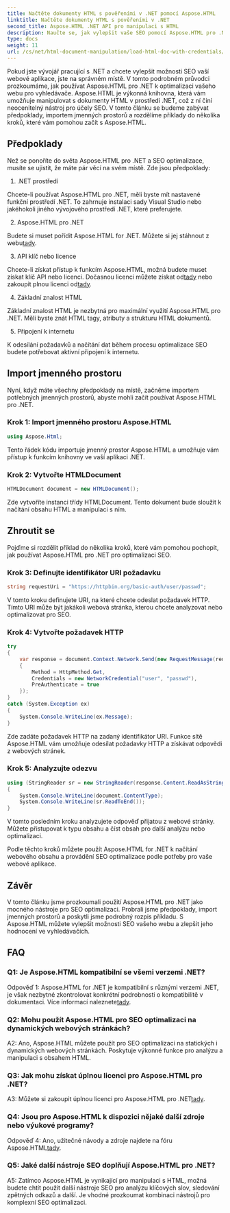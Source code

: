 ```yaml
---
title: Načtěte dokumenty HTML s pověřeními v .NET pomocí Aspose.HTML
linktitle: Načtěte dokumenty HTML s pověřeními v .NET
second_title: Aspose.HTML .NET API pro manipulaci s HTML
description: Naučte se, jak vylepšit vaše SEO pomocí Aspose.HTML pro .NET. Zvyšte hodnocení, analyzujte obsah webu a optimalizujte pro vyhledávače.
type: docs
weight: 11
url: /cs/net/html-document-manipulation/load-html-doc-with-credentials/
---
```


Pokud jste vývojář pracující s .NET a chcete vylepšit možnosti SEO vaší webové aplikace, jste na správném místě. V tomto podrobném průvodci prozkoumáme, jak používat Aspose.HTML pro .NET k optimalizaci vašeho webu pro vyhledávače. Aspose.HTML je výkonná knihovna, která vám umožňuje manipulovat s dokumenty HTML v prostředí .NET, což z ní činí neocenitelný nástroj pro účely SEO. V tomto článku se budeme zabývat předpoklady, importem jmenných prostorů a rozdělíme příklady do několika kroků, které vám pomohou začít s Aspose.HTML.

## Předpoklady

Než se ponoříte do světa Aspose.HTML pro .NET a SEO optimalizace, musíte se ujistit, že máte pár věcí na svém místě. Zde jsou předpoklady:

1. .NET prostředí

Chcete-li používat Aspose.HTML pro .NET, měli byste mít nastavené funkční prostředí .NET. To zahrnuje instalaci sady Visual Studio nebo jakéhokoli jiného vývojového prostředí .NET, které preferujete.

2. Aspose.HTML pro .NET

Budete si muset pořídit Aspose.HTML for .NET. Můžete si jej stáhnout z webu[tady](https://releases.aspose.com/html/net/). 

3. API klíč nebo licence

 Chcete-li získat přístup k funkcím Aspose.HTML, možná budete muset získat klíč API nebo licenci. Dočasnou licenci můžete získat od[tady](https://purchase.aspose.com/temporary-license/) nebo zakoupit plnou licenci od[tady](https://purchase.aspose.com/buy).

4. Základní znalost HTML

Základní znalost HTML je nezbytná pro maximální využití Aspose.HTML pro .NET. Měli byste znát HTML tagy, atributy a strukturu HTML dokumentů.

5. Připojení k internetu

K odesílání požadavků a načítání dat během procesu optimalizace SEO budete potřebovat aktivní připojení k internetu.

## Import jmenného prostoru

Nyní, když máte všechny předpoklady na místě, začněme importem potřebných jmenných prostorů, abyste mohli začít používat Aspose.HTML pro .NET.

### Krok 1: Import jmenného prostoru Aspose.HTML

```csharp
using Aspose.Html;
```

Tento řádek kódu importuje jmenný prostor Aspose.HTML a umožňuje vám přístup k funkcím knihovny ve vaší aplikaci .NET.

### Krok 2: Vytvořte HTMLDocument

```csharp
HTMLDocument document = new HTMLDocument();
```

Zde vytvoříte instanci třídy HTMLDocument. Tento dokument bude sloužit k načítání obsahu HTML a manipulaci s ním.

## Zhroutit se

Pojďme si rozdělit příklad do několika kroků, které vám pomohou pochopit, jak používat Aspose.HTML pro .NET pro optimalizaci SEO.

### Krok 3: Definujte identifikátor URI požadavku

```csharp
string requestUri = "https://httpbin.org/basic-auth/user/passwd";
```

V tomto kroku definujete URI, na které chcete odeslat požadavek HTTP. Tímto URI může být jakákoli webová stránka, kterou chcete analyzovat nebo optimalizovat pro SEO.

### Krok 4: Vytvořte požadavek HTTP

```csharp
try
{
    var response = document.Context.Network.Send(new RequestMessage(requestUri)
    {
        Method = HttpMethod.Get,
        Credentials = new NetworkCredential("user", "passwd"),
        PreAuthenticate = true
    });
}
catch (System.Exception ex)
{
    System.Console.WriteLine(ex.Message);
}
```

Zde zadáte požadavek HTTP na zadaný identifikátor URI. Funkce sítě Aspose.HTML vám umožňuje odesílat požadavky HTTP a získávat odpovědi z webových stránek.

### Krok 5: Analyzujte odezvu

```csharp
using (StringReader sr = new StringReader(response.Content.ReadAsString()))
{
    System.Console.WriteLine(document.ContentType);
    System.Console.WriteLine(sr.ReadToEnd());
}
```

V tomto posledním kroku analyzujete odpověď přijatou z webové stránky. Můžete přistupovat k typu obsahu a číst obsah pro další analýzu nebo optimalizaci.

Podle těchto kroků můžete použít Aspose.HTML for .NET k načítání webového obsahu a provádění SEO optimalizace podle potřeby pro vaše webové aplikace.

## Závěr

V tomto článku jsme prozkoumali použití Aspose.HTML pro .NET jako mocného nástroje pro SEO optimalizaci. Probrali jsme předpoklady, import jmenných prostorů a poskytli jsme podrobný rozpis příkladu. S Aspose.HTML můžete vylepšit možnosti SEO vašeho webu a zlepšit jeho hodnocení ve vyhledávačích.

## FAQ

### Q1: Je Aspose.HTML kompatibilní se všemi verzemi .NET?

 Odpověď 1: Aspose.HTML for .NET je kompatibilní s různými verzemi .NET, je však nezbytné zkontrolovat konkrétní podrobnosti o kompatibilitě v dokumentaci. Více informací naleznete[tady](https://reference.aspose.com/html/net/).

### Q2: Mohu použít Aspose.HTML pro SEO optimalizaci na dynamických webových stránkách?

A2: Ano, Aspose.HTML můžete použít pro SEO optimalizaci na statických i dynamických webových stránkách. Poskytuje výkonné funkce pro analýzu a manipulaci s obsahem HTML.

### Q3: Jak mohu získat úplnou licenci pro Aspose.HTML pro .NET?

 A3: Můžete si zakoupit úplnou licenci pro Aspose.HTML pro .NET[tady](https://purchase.aspose.com/buy).

### Q4: Jsou pro Aspose.HTML k dispozici nějaké další zdroje nebo výukové programy?

 Odpověď 4: Ano, užitečné návody a zdroje najdete na fóru Aspose.HTML[tady](https://forum.aspose.com/).

### Q5: Jaké další nástroje SEO doplňují Aspose.HTML pro .NET?

A5: Zatímco Aspose.HTML je vynikající pro manipulaci s HTML, možná budete chtít použít další nástroje SEO pro analýzu klíčových slov, sledování zpětných odkazů a další. Je vhodné prozkoumat kombinaci nástrojů pro komplexní SEO optimalizaci.
